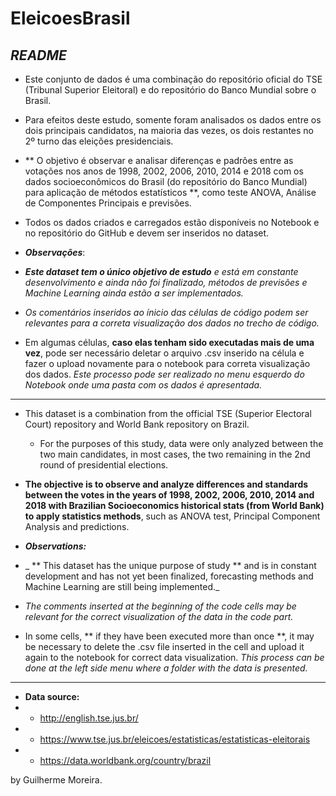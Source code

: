 # EleicoesBrasil
## _**README**_

- Este conjunto de dados é uma combinação do repositório oficial do TSE (Tribunal Superior Eleitoral) e do repositório do Banco Mundial sobre o Brasil.
 - Para efeitos deste estudo, somente foram analisados os dados entre os dois principais candidatos, na maioria das vezes, os dois restantes no 2º turno das eleições presidenciais.

- ** O objetivo é observar e analisar diferenças e padrões entre as votações nos anos de 1998, 2002, 2006, 2010, 2014 e 2018 com os dados socioeconômicos do Brasil (do repositório do Banco Mundial) para aplicação de métodos estatísticos **, como teste ANOVA, Análise de Componentes Principais e previsões.

- Todos os dados criados e carregados estão disponíveis no Notebook e no repositório do GitHub e devem ser inseridos no dataset.


-  _**Observações**_:

 - _**Este dataset tem o único objetivo de estudo** e está em constante desenvolvimento e ainda não foi finalizado, métodos de previsões e Machine Learning ainda estão a ser implementados._ 
 - _Os comentários inseridos ao ínicio das células de código podem ser relevantes para a correta visualização dos dados no trecho de código._ 
 - Em algumas células, **caso elas tenham sido executadas mais de uma vez**, pode ser necessário deletar o arquivo .csv inserido na célula e fazer o upload novamente para o notebook para correta visualização dos dados. _Este processo pode ser realizado no menu esquerdo do Notebook onde uma pasta com os dados é apresentada._

---
- This dataset is a combination from the official TSE (Superior Electoral Court) repository and World Bank repository on Brazil.
  - For the purposes of this study, data were only analyzed between the two main candidates, in most cases, the two remaining in the 2nd round of presidential elections.

- **The objective is to observe and analyze differences and standards between the votes in the years of 1998, 2002, 2006, 2010, 2014 and 2018 with Brazilian Socioeconomics historical stats (from World Bank) to apply statistics methods**, such as ANOVA test, Principal Component Analysis and predictions.


-  **_Observations:_**

 - _ ** This dataset has the unique purpose of study ** and is in constant development and has not yet been finalized, forecasting methods and Machine Learning are still being implemented._
 - _The comments inserted at the beginning of the code cells may be relevant for the correct visualization of the data in the code part._
 - In some cells, ** if they have been executed more than once **, it may be necessary to delete the .csv file inserted in the cell and upload it again to the notebook for correct data visualization. _This process can be done at the left side menu where a folder with the data is presented._

---

- **Data source:**
- - http://english.tse.jus.br/
- - https://www.tse.jus.br/eleicoes/estatisticas/estatisticas-eleitorais
- - https://data.worldbank.org/country/brazil

by Guilherme Moreira.
